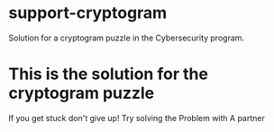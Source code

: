 # support-cryptogram
Solution for a cryptogram puzzle in the Cybersecurity program.
# This is the solution for the cryptogram puzzle

If you get stuck
don't give up!
Try solving the
Problem with 
A partner
